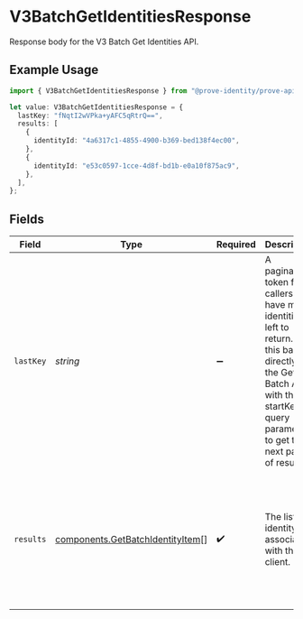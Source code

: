 # V3BatchGetIdentitiesResponse

Response body for the V3 Batch Get Identities API.

## Example Usage

```typescript
import { V3BatchGetIdentitiesResponse } from "@prove-identity/prove-api/models/components";

let value: V3BatchGetIdentitiesResponse = {
  lastKey: "fNqtI2wVPka+yAFC5qRtrQ==",
  results: [
    {
      identityId: "4a6317c1-4855-4900-b369-bed138f4ec00",
    },
    {
      identityId: "e53c0597-1cce-4d8f-bd1b-e0a10f875ac9",
    },
  ],
};
```

## Fields

| Field                                                                                                                                                                                       | Type                                                                                                                                                                                        | Required                                                                                                                                                                                    | Description                                                                                                                                                                                 | Example                                                                                                                                                                                     |
| ------------------------------------------------------------------------------------------------------------------------------------------------------------------------------------------- | ------------------------------------------------------------------------------------------------------------------------------------------------------------------------------------------- | ------------------------------------------------------------------------------------------------------------------------------------------------------------------------------------------- | ------------------------------------------------------------------------------------------------------------------------------------------------------------------------------------------- | ------------------------------------------------------------------------------------------------------------------------------------------------------------------------------------------- |
| `lastKey`                                                                                                                                                                                   | *string*                                                                                                                                                                                    | :heavy_minus_sign:                                                                                                                                                                          | A pagination token for callers that have more identities left to return. Pass this back in directly to the Get Batch API with the startKey query parameter to get the next page of results. | fNqtI2wVPka+yAFC5qRtrQ==                                                                                                                                                                    |
| `results`                                                                                                                                                                                   | [components.GetBatchIdentityItem](../../models/components/getbatchidentityitem.md)[]                                                                                                        | :heavy_check_mark:                                                                                                                                                                          | The list of identity IDs associated with the client.                                                                                                                                        | [<br/>{<br/>"identityId": "4a6317c1-4855-4900-b369-bed138f4ec00"<br/>},<br/>{<br/>"identityId": "e53c0597-1cce-4d8f-bd1b-e0a10f875ac9"<br/>}<br/>]                                          |
